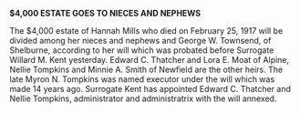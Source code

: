 **$4,000 ESTATE GOES TO NIECES AND NEPHEWS**

The $4,000 estate of Hannah Mills who died on February 25, 1917 will be divided among her nieces and nephews and George W. Townsend, of Shelburne, according to her will which was probated before Surrogate Willard M. Kent yesterday. Edward C. Thatcher and Lora E. Moat of Alpine, Nellie Tompkins and Minnie A. Smith of Newfield are the other heirs. The late Myron N. Tompkins was named executor under the will which was made 14 years ago. Surrogate Kent has appointed Edward C. Thatcher and Nellie Tompkins, administrator and administratrix with the will annexed.